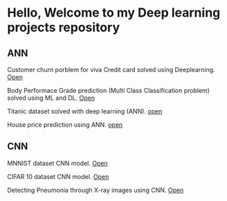 # Hello, Welcome to my Deep learning projects repository

## ANN

Customer churn porblem for viva Credit card solved using Deeplearning. [Open](https://github.com/Gauravsiwal/Viva-Credit-card-problem-solved-using-deep-learning/blob/f79a6571bd5ce42e26c5fa8e1c8b6c15fd943931/Viva%20credit%20business%20problem.ipynb)

Body Performace Grade prediction (Multi Class Classification problem) solved using ML and DL. [Open](https://github.com/Gauravsiwal/Deep-Learning-problems/blob/ae0a701570edea921e6a6a41e393823c0a682c7c/Body%20performance%20grade%20prediction.ipynb)

Titanic dataset solved with deep learning (ANN). [open](https://github.com/Gauravsiwal/Deep-Learning-problems/blob/09269dcdffbc4f34d1e2aa98353c57104f933546/NN%20on%20Titanic%20Dataset.ipynb)

House price prediction using ANN. [open](https://github.com/Gauravsiwal/Deep-Learning-problems/blob/fca47976186c262090f1e8e4db44baa40405c5d1/ANN%20on%20Housing%20Dataset.ipynb)

## CNN

MNNIST dataset CNN model. [Open](https://github.com/Gauravsiwal/Deep-Learning-problems-ANN-CNN-/blob/e0a480de4d177161294378df9ac80684582e2e37/CNN%20MNIST%20final.ipynb)

CIFAR 10 dataset CNN model. [Open](https://github.com/Gauravsiwal/Deep-Learning-problems-ANN-CNN-/blob/e0a480de4d177161294378df9ac80684582e2e37/CNN%20on%20CIFAR%2010%20Dataset.ipynb)

Detecting Pneumonia through X-ray images using CNN. [Open](https://github.com/Gauravsiwal/Deep-Learning-problems-ANN-CNN-/blob/e0a480de4d177161294378df9ac80684582e2e37/Penumonia%20Model.ipynb)
